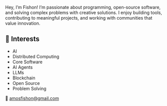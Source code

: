 Hey, I’m Fishon! I’m passionate about programming, open-source software, and solving complex problems with creative solutions. I enjoy building tools, contributing to meaningful projects, and working with communities that value innovation.

## 🌟 Interests

- AI
- Distributed Computing
- Core Software
- AI Agents
- LLMs
- Blockchain
- Open Source
- Problem Solving

📧 amosfishon@gmail.com

